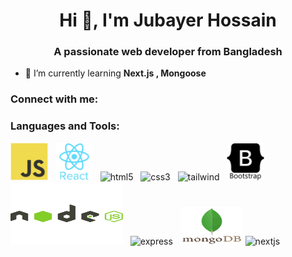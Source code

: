 <h1 align="center">Hi 👋, I'm Jubayer Hossain</h1>
<h3 align="center">A passionate web developer from Bangladesh</h3>

- 🌱 I’m currently learning **Next.js , Mongoose**

<h3 align="left">Connect with me:</h3>
<p align="left">
</p>

<h3 align="left">Languages and Tools:</h3>
<p align=""> 
  <img src="https://raw.githubusercontent.com/devicons/devicon/master/icons/javascript/javascript-original.svg" alt="javascript" width="60" height="60"/> &nbsp
   <img src="https://raw.githubusercontent.com/devicons/devicon/master/icons/react/react-original-wordmark.svg" alt="react" width="60" height="60"/> &nbsp
  <img  src="https://i.ibb.co/BsHDv5g/html5.png" alt="html5" width="60" height="60"/> &nbsp 
  <img src="https://i.ibb.co/y4vYL8B/css3.png" alt="css3" width="60" height="60"/> &nbsp
  <img src="https://www.vectorlogo.zone/logos/tailwindcss/tailwindcss-icon.svg" alt="tailwind" width="60" height="60"/> &nbsp
  <img src="https://raw.githubusercontent.com/devicons/devicon/master/icons/bootstrap/bootstrap-plain-wordmark.svg" alt="bootstrap" width="60" height="60" />   &nbsp
  <img src="https://raw.githubusercontent.com/devicons/devicon/master/icons/nodejs/nodejs-original-wordmark.svg" alt="nodejs" width="180" height="100"/> &nbsp
  <img src="https://i.ibb.co/DYK9ZWC/express.png" alt="express" width="120" height="60" /> &nbsp
  <img src="https://raw.githubusercontent.com/devicons/devicon/master/icons/mongodb/mongodb-original-wordmark.svg" alt="mongodb" width="100" height="60"/> 
  <img src="https://cdn.worldvectorlogo.com/logos/nextjs-2.svg" alt="nextjs" width="100" height="60"/>  
  </p>


